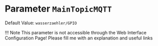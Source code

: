 # Parameter `MainTopicMQTT`
Default Value: `wasserzaehler/GPIO`

!!! Note
    This parameter is not accessible through the Web Interface Configuration Page!
Please fill me with an explanation and useful links
